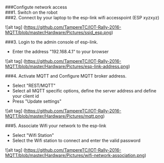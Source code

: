 ###Configute network access   
###1. Switch on the robot    
###2. Connect by your laptop to the esp-link wifi accesspoint (ESP xyzxyz)    

![alt tag] (https://github.com/TampereTC/IOT-Rally-2016-MQTT/blob/master/Hardware/Pictures/ssid_esp.png)   
   
###3. Login to the admin console of esp-link.   
- Enter the address "192.168.4.1" to your browser    
 
![alt tag] (https://github.com/TampereTC/IOT-Rally-2016-MQTT/blob/master/Hardware/Pictures/esp-link-address.png)    

###4. Activate MQTT and Configure MQTT broker address.   
- Select "REST/MQTT"   
- Select all MQTT specific options, define the server address and define your client id   
- Press "Update settings"      

![alt tag] (https://github.com/TampereTC/IOT-Rally-2016-MQTT/blob/master/Hardware/Pictures/mqtt.png)    

###5. Associate Wifi your network to the esp-link
- Select "Wifi Station"
- Select the Wifi station to connect and enter the valid password     

![alt tag] (https://github.com/TampereTC/IOT-Rally-2016-MQTT/blob/master/Hardware/Pictures/wifi-network-association.png)   


